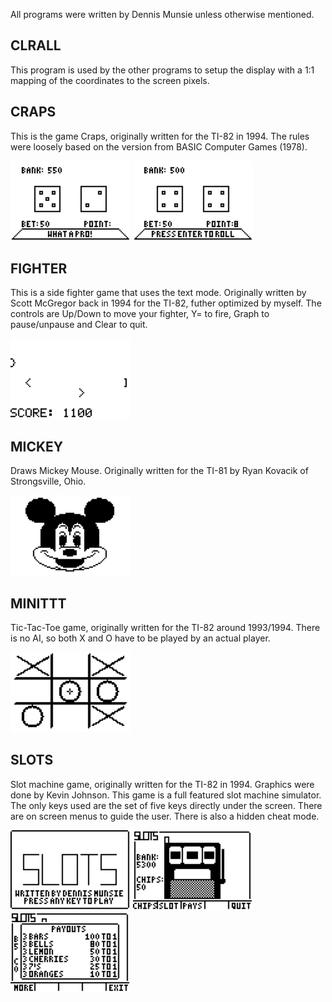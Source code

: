 All programs were written by Dennis Munsie unless otherwise mentioned.

CLRALL
------

This program is used by the other programs to setup the display with a 1:1 mapping of the coordinates to the screen pixels.

CRAPS
-----

This is the game Craps, originally written for the TI-82 in 1994.  The rules were loosely based on the version from BASIC Computer Games (1978).

![screenshot](https://github.com/munsie/ticalc/blob/main/84/CRAPS_1.png?raw=true)
![screenshot](https://github.com/munsie/ticalc/blob/main/84/CRAPS_2.png?raw=true)

FIGHTER
-------

This is a side fighter game that uses the text mode.  Originally written by Scott McGregor back in 1994 for the TI-82, futher optimized by myself.  The controls are Up/Down to move your fighter, Y= to fire, Graph to pause/unpause and Clear to quit.

![screenshot](https://github.com/munsie/ticalc/blob/main/84/FIGHTER.png?raw=true)

MICKEY
------

Draws Mickey Mouse.  Originally written for the TI-81 by Ryan Kovacik of Strongsville, Ohio.

![screenshot](https://github.com/munsie/ticalc/blob/main/84/MICKEY.png?raw=true)

MINITTT
-------

Tic-Tac-Toe game, originally written for the TI-82 around 1993/1994.  There is no AI, so both X and O have to be played by an actual player.

![screenshot](https://github.com/munsie/ticalc/blob/main/84/MINITTT.png?raw=true)

SLOTS
-----

Slot machine game, originally written for the TI-82 in 1994.  Graphics were done by Kevin Johnson.  This game is a full featured slot machine simulator.  The only keys used are the set of five keys directly under the screen.  There are on screen menus to guide the user.  There is also a hidden cheat mode.

![screenshot](https://github.com/munsie/ticalc/blob/main/84/SLOTS_1.png?raw=true)
![screenshot](https://github.com/munsie/ticalc/blob/main/84/SLOTS_2.png?raw=true)
![screenshot](https://github.com/munsie/ticalc/blob/main/84/SLOTS_3.png?raw=true)
